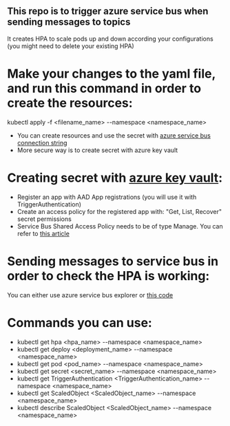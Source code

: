 ## This repo is to trigger azure service bus when sending messages to topics
It creates HPA to scale pods up and down according your configurations (you might need to delete your existing HPA)

# Make your changes to the yaml file, and run this command in order to create the resources:
kubectl apply -f <filename_name> --namespace <namespace_name>

- You can create resources and use the secret with [azure service bus connection string](https://keda.sh/docs/2.10/concepts/authentication/#defining-secrets-and-config-maps-on-scaledobject)
- More secure way is to create secret with azure key vault

# Creating secret with [azure key vault](https://keda.sh/docs/2.10/concepts/authentication/#azure-key-vault-secrets):
- Register an app with AAD App registrations (you will use it with TriggerAuthentication)
- Create an access policy for the registered app with: "Get, List, Recover" secret permissions
- Service Bus Shared Access Policy needs to be of type Manage. You can refer to [this article](https://keda.sh/docs/2.11/scalers/azure-service-bus/)

# Sending messages to service bus in order to check the HPA is working:
You can either use azure service bus explorer or [this code](https://learn.microsoft.com/en-us/azure/service-bus-messaging/service-bus-dotnet-how-to-use-topics-subscriptions?tabs=connection-string#add-code-to-send-messages-to-the-topic)

# Commands you can use:
- kubectl get hpa <hpa_name> --namespace <namespace_name>
- kubectl get deploy <deployment_name> --namespace <namespace_name>
- kubectl get pod <pod_name> --namespace <namespace_name>
- kubectl get secret <secret_name> --namespace <namespace_name>
- kubectl get TriggerAuthentication <TriggerAuthentication_name> --namespace <namespace_name>
- kubectl get ScaledObject <ScaledObject_name> --namespace <namespace_name>
- kubectl describe ScaledObject <ScaledObject_name> --namespace <namespace_name>
